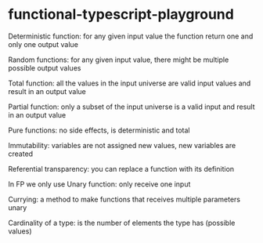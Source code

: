 # functional-typescript-playground


Deterministic function: for any given input value the function return one and only one output value

Random functions: for any given input value, there might be multiple possible output values

Total function: all the values in the input universe are valid input values and result in an output value

Partial function: only a subset of the input universe is a valid input and result in an output value

Pure functions: no side effects, is deterministic and total

Immutability: variables are not assigned new values, new variables are created

Referential transparency: you can replace a function with its definition

In FP we only use Unary function: only receive one input

Currying: a method to make functions that receives multiple parameters unary

Cardinality of a type: is the number of elements the type has (possible values)


